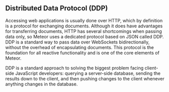 ## Distributed Data Protocol (DDP)

Accessing web applications is usually done over HTTP, which by definition is a protocol for exchanging documents. Although it does have advantages for transferring documents, HTTP has several shortcomings when passing data only, so Meteor uses a dedicated protocol based on JSON called DDP. DDP is a standard way to pass data over WebSockets bidirectionally, without the overhead of encapsulating documents. This protocol is the foundation for all reactive functionality and is one of the core elements of Meteor.

DDP is a standard approach to solving the biggest problem facing client-side JavaScript developers: querying a server-side database, sending the results down to the client, and then pushing changes to the client whenever anything changes in the database.
